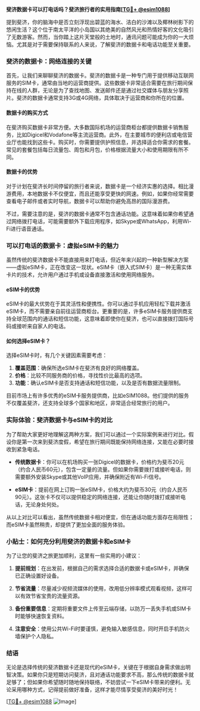 **斐济数据卡可以打电话吗？斐济旅行者的实用指南[[TG💪+ @esim1088](https://t.me/s/esim1088)]**

提到斐济，你的脑海中是否立刻浮现出碧蓝的海水、洁白的沙滩以及椰林树影下的悠闲生活？这个位于南太平洋的小岛国以其绝美的自然风光和热情好客的文化吸引了无数游客。然而，当你踏上这片天堂般的土地时，通讯问题可能成为你的一大烦恼。尤其是对于需要保持联系的人来说，了解斐济的数据卡和电话功能至关重要。

### 斐济的数据卡：网络连接的关键

首先，让我们来聊聊斐济的数据卡。斐济的数据卡是一种专门用于提供移动互联网服务的SIM卡，通常由当地的运营商提供。这些数据卡非常适合需要在旅行期间保持在线的人群，无论是为了查找地图、发送邮件还是通过社交媒体与朋友分享照片。斐济的数据卡通常支持3G或4G网络，具体取决于运营商和你所在的位置。

#### 数据卡的购买方式

在斐济购买数据卡非常方便。大多数国际机场的运营商柜台都提供数据卡销售服务，比如Digicel和Vodafone等主流运营商。此外，在主要城市的便利店或电信营业厅也能找到这些卡。购买时，你需要提供护照信息，并选择适合你需求的套餐。常见的套餐包括每日流量包、周包和月包，价格根据流量大小和使用期限有所不同。

#### 数据卡的优势

对于计划在斐济长时间停留的旅行者来说，数据卡是一个经济实惠的选择。相比漫游费用，本地数据卡不仅便宜，而且还能享受更快的网速。例如，如果你经常需要查看电子邮件或者实时导航，数据卡可以帮助你避免高昂的国际漫游费。

不过，需要注意的是，斐济的数据卡通常不包含通话功能。这意味着如果你希望通过网络拨打电话，可能需要额外下载应用程序，如Skype或WhatsApp，利用Wi-Fi进行语音通话。

### 可以打电话的数据卡：虚拟eSIM卡的魅力

虽然传统的斐济数据卡不能直接用来打电话，但近年来兴起的一种新型解决方案——虚拟eSIM卡，正在改变这一现状。eSIM卡（嵌入式SIM卡）是一种无需实体卡片的技术，允许用户通过手机或设备直接激活和使用网络服务。

#### eSIM卡的优势

eSIM卡的最大优势在于其灵活性和便携性。你可以通过手机应用轻松下载并激活eSIM卡，而不需要亲自前往运营商柜台。更重要的是，许多eSIM卡服务提供商支持全球范围内的通话和短信功能，这意味着即使你在斐济，也可以直接拨打国际号码或接听来自家人的电话。

#### 如何选择eSIM卡？

选择eSIM卡时，有几个关键因素需要考虑：

1. **覆盖范围**：确保所选eSIM卡在斐济有良好的网络覆盖。
2. **价格**：比较不同服务商的价格，寻找性价比最高的选项。
3. **功能**：确认eSIM卡是否支持通话和短信功能，以及是否有数据流量限制。

目前市场上有许多优秀的eSIM卡服务提供商，比如eSIM1088。他们提供的服务不仅覆盖斐济，还支持全球多个国家和地区，非常适合经常旅行的用户。

### 实际体验：斐济数据卡与eSIM卡的对比

为了帮助大家更好地理解这两种方案，我们可以通过一个实际案例来进行对比。假设你是第一次来到斐济度假，希望在旅行期间既能保持网络连接，又能在必要时接收到紧急电话。

- **传统数据卡**：你可以在机场购买一张Digicel的数据卡，价格约为斐币20元（约合人民币60元），包含一定量的流量。但如果你需要拨打或接听电话，则需要额外安装Skype或其他VoIP应用，并确保附近有Wi-Fi信号。
  
- **eSIM卡**：提前在网上订购一张eSIM卡，价格大约为斐币30元（约合人民币90元）。这张卡不仅可以提供稳定的网络连接，还能让你随时拨打或接听电话，无论身处何处。

从以上对比可以看出，虽然传统数据卡相对便宜，但在通话功能方面存在局限性；而eSIM卡虽然稍贵，却提供了更加全面的服务体验。

### 小贴士：如何充分利用斐济的数据卡和eSIM卡

为了让您的斐济之旅更加顺利，这里有一些实用的小建议：

1. **提前规划**：在出发前，根据自己的需求选择合适的数据卡或eSIM卡，并确保已正确设置好设备。
   
2. **节省流量**：尽量减少视频流媒体的使用，改用低分辨率模式观看视频，这样可以有效节省宝贵的流量资源。

3. **备份重要信息**：定期将重要文件上传至云端存储，以防万一丢失手机或SIM卡时能够快速恢复资料。

4. **注意安全**：使用公共Wi-Fi时要谨慎，避免输入敏感信息，同时开启手机防火墙保护个人隐私。

### 结语

无论是选择传统的斐济数据卡还是现代的eSIM卡，关键在于根据自身需求做出明智决策。如果你只是短期访问斐济，且对通话功能要求不高，那么传统的数据卡就足够了；但如果你希望随时随地保持联络，不妨尝试一下eSIM卡带来的便利。无论采用哪种方式，记得提前做好准备，这样才能尽情享受斐济的美好时光！

[[TG💪+ @esim1088](https://t.me/s/esim1088) ![Image](https://i.postimg.cc/4NQfJmqS/Snipaste-2025-05-13-00-14-12.png)]